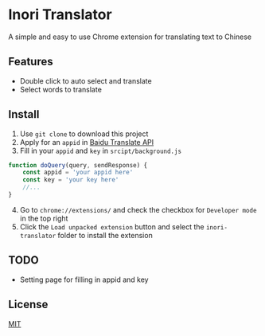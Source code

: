 # Inori Translator

A simple and easy to use Chrome extension for translating text to Chinese

## Features

- Double click to auto select and translate
- Select words to translate

## Install

1. Use `git clone` to download this project
2. Apply for an `appid` in [Baidu Translate API](http://api.fanyi.baidu.com/api/trans/product/index)
3. Fill in your `appid` and `key` in `srcipt/background.js`
```js
function doQuery(query, sendResponse) {
    const appid = 'your appid here'
    const key = 'your key here'    
    //...
}
```
4. Go to `chrome://extensions/` and check the checkbox for `Developer mode` in the top right
5. Click the `Load unpacked extension` button and select the `inori-translator` folder to install the extension

## TODO

- Setting page for filling in appid and key

## License

[MIT](LICENSE)